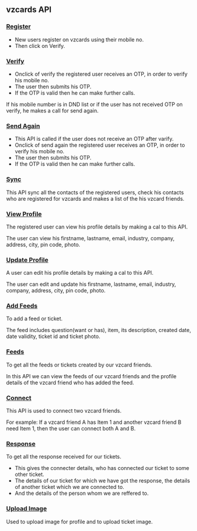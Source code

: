 ## vzcards API

### [Register](https://vzcards-api.herokuapp.com/register/)
* New users register on vzcards using their mobile no. 
* Then click on Verify.

### [Verify](https://vzcards-api.herokuapp.com/verify/)
* Onclick of verify the registered user receives an OTP, in order to verify his mobile no. 
* The user then submits his OTP. 
* If the OTP is valid then he can make further calls.

If his mobile number is in DND list or if the user has not received OTP on verify, he makes a call for send again.

### [Send Again](https://vzcards-api.herokuapp.com/send_again/)
* This API is called if the user does not receive an OTP after varify. 
* Onclick of send again the registered user receives an OTP, in order to verify his mobile no. 
* The user then submits his OTP. 
* If the OTP is valid then he can make further calls.

### [Sync](https://vzcards-api.herokuapp.com/sync/)
This API sync all the contacts of the registered users, check his contacts who are registered for vzcards and makes a list of the his vzcard friends.

### [View Profile](https://vzcards-api.herokuapp.com/my_profile/)
The registered user can view his profile details by making a cal to this API.

The user can view his firstname, lastname, email, industry, company, address, city, pin code, photo.

### [Update Profile ](https://vzcards-api.herokuapp.com/my_profile/update/)
A user can edit his profile details by making a cal to this API.

The user can edit and update his firstname, lastname, email, industry, company, address, city, pin code, photo.

### [Add Feeds](https://vzcards-api.herokuapp.com/ticket_create/)
To add a feed or ticket. 

The feed includes question(want or has), item, its description, created date, date validity, ticket id and ticket photo. 

### [Feeds](https://vzcards-api.herokuapp.com/get_list/)
To get all the feeds or tickets created by our vzcard friends.

In this API we can view the feeds of our vzcard friends and the profile details of the vzcard friend who has added the feed.

### [Connect](https://vzcards-api.herokuapp.com/connect/)
This API is used to connect two vzcard friends.

For example: If a vzcard friend A has Item 1 and another vzcard friend B need Item 1, then the user can connect both A and B. 

### [Response](https://vzcards-api.herokuapp.com/response/) 
To get all the response received for our tickets.

* This gives the connecter details, who has connected our ticket to some other ticket. 
* The details of our ticket for which we have got the response, the details of another ticket which we are connected to. 
* And the details of the person whom we are reffered to.

### [Upload Image](https://vzcards-api.herokuapp.com/upload_image/)
Used to upload image for profile and to upload ticket image.




